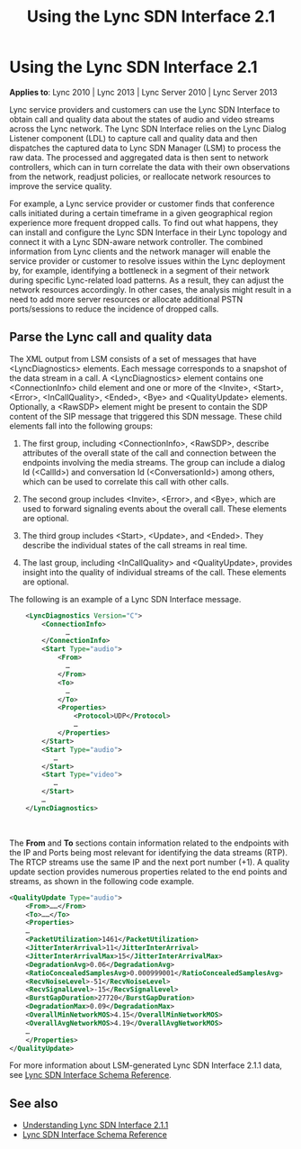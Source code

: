 ﻿---
title: Using the Lync SDN Interface 2.1
TOCTitle: Using the Lync SDN Interface 2.1
ms:assetid: 542be3ea-3144-4e21-b320-c479cb0397bd
ms:mtpsurl: https://msdn.microsoft.com/en-us/library/Dn785190(v=office.15)
ms:contentKeyID: 62952674
ms.date: 02/16/2015
mtps_version: v=office.15
dev_langs:
- xml
---

# Using the Lync SDN Interface 2.1

**Applies to**: Lync 2010 | Lync 2013 | Lync Server 2010 | Lync Server 2013

Lync service providers and customers can use the Lync SDN Interface to obtain call and quality data about the states of audio and video streams across the Lync network. The Lync SDN Interface relies on the Lync Dialog Listener component (LDL) to capture call and quality data and then dispatches the captured data to Lync SDN Manager (LSM) to process the raw data. The processed and aggregated data is then sent to network controllers, which can in turn correlate the data with their own observations from the network, readjust policies, or reallocate network resources to improve the service quality.

For example, a Lync service provider or customer finds that conference calls initiated during a certain timeframe in a given geographical region experience more frequent dropped calls. To find out what happens, they can install and configure the Lync SDN Interface in their Lync topology and connect it with a Lync SDN-aware network controller. The combined information from Lync clients and the network manager will enable the service provider or customer to resolve issues within the Lync deployment by, for example, identifying a bottleneck in a segment of their network during specific Lync-related load patterns. As a result, they can adjust the network resources accordingly. In other cases, the analysis might result in a need to add more server resources or allocate additional PSTN ports/sessions to reduce the incidence of dropped calls.

## Parse the Lync call and quality data

The XML output from LSM consists of a set of messages that have \<LyncDiagnostics\> elements. Each message corresponds to a snapshot of the data stream in a call. A \<LyncDiagnostics\> element contains one \<ConnectionInfo\> child element and one or more of the \<Invite\>, \<Start\>, \<Error\>, \<InCallQuality\>, \<Ended\>, \<Bye\> and \<QualityUpdate\> elements. Optionally, a \<RawSDP\> element might be present to contain the SDP content of the SIP message that triggered this SDN message. These child elements fall into the following groups:

1.  The first group, including \<ConnectionInfo\>, \<RawSDP\>, describe attributes of the overall state of the call and connection between the endpoints involving the media streams. The group can include a dialog Id (\<CallId\>) and conversation Id (\<ConversationId\>) among others, which can be used to correlate this call with other calls.

2.  The second group includes \<Invite\>, \<Error\>, and \<Bye\>, which are used to forward signaling events about the overall call. These elements are optional.

3.  The third group includes \<Start\>, \<Update\>, and \<Ended\>. They describe the individual states of the call streams in real time.

4.  The last group, including \<InCallQuality\> and \<QualityUpdate\>, provides insight into the quality of individual streams of the call. These elements are optional.

The following is an example of a Lync SDN Interface message.

```xml
    <LyncDiagnostics Version="C">
        <ConnectionInfo>
              …
        </ConnectionInfo>
        <Start Type="audio">
            <From>
              …
            </From>
            <To>
              …
            </To>
            <Properties>
                <Protocol>UDP</Protocol>
                … 
            </Properties>
        </Start>
        <Start Type="audio">
           …
        </Start>
        <Start Type="video">
           …
        </Start>
        …
    </LyncDiagnostics>
```

<br/>

The **From** and **To** sections contain information related to the endpoints with the IP and Ports being most relevant for identifying the data streams (RTP). The RTCP streams use the same IP and the next port number (+1). A quality update section provides numerous properties related to the end points and streams, as shown in the following code example.

```xml
<QualityUpdate Type="audio">
    <From>……</From>
    <To>……</To>
    <Properties>
    …
    <PacketUtilization>1461</PacketUtilization>
    <JitterInterArrival>11</JitterInterArrival>
    <JitterInterArrivalMax>15</JitterInterArrivalMax>
    <DegradationAvg>0.06</DegradationAvg>
    <RatioConcealedSamplesAvg>0.000999001</RatioConcealedSamplesAvg>
    <RecvNoiseLevel>-51</RecvNoiseLevel>
    <RecvSignalLevel>-15</RecvSignalLevel>
    <BurstGapDuration>27720</BurstGapDuration>
    <DegradationMax>0.09</DegradationMax>
    <OverallMinNetworkMOS>4.15</OverallMinNetworkMOS>
    <OverallAvgNetworkMOS>4.19</OverallAvgNetworkMOS>
    …
    </Properties>
</QualityUpdate>
```

For more information about LSM-generated Lync SDN Interface 2.1.1 data, see [Lync SDN Interface Schema Reference](lync-sdn-interface-schema-reference.md).

## See also

- [Understanding Lync SDN Interface 2.1.1](understanding-lync-sdn-interface-2-1-1.md)
- [Lync SDN Interface Schema Reference](lync-sdn-interface-schema-reference.md)

